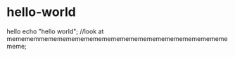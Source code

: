 # hello-world
hello
echo "hello world";
//look at memememmememememememememememememememememememememememe;

